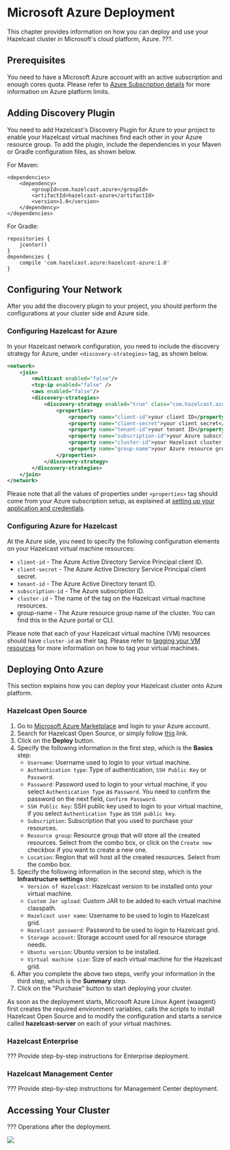 

# Microsoft Azure Deployment

This chapter provides information on how you can deploy and use your Hazelcast cluster in Microsoft's cloud platform, Azure. ???.


## Prerequisites

You need to have a Microsoft Azure account with an active subscription and enough cores quota. Please refer to [Azure Subscription details](https://azure.microsoft.com/en-us/documentation/articles/azure-subscription-service-limits/) for more information on Azure platform limits.

## Adding Discovery Plugin

You need to add Hazelcast's Discovery Plugin for Azure to your project to enable your Hazelcast virtual machines find each other in your Azure resource group. To add the plugin, include the dependencies in your Maven or Gradle configuration files, as shown below.

For Maven:

```
<dependencies>
    <dependency>
        <groupId>com.hazelcast.azure</groupId>
        <artifactId>hazelcast-azure</artifactId>
        <version>1.0</version>
    </dependency>
</dependencies>
```

For Gradle:

```
repositories {
    jcenter() 
}
dependencies {
    compile 'com.hazelcast.azure:hazelcast-azure:1.0'
}
```


## Configuring Your Network

After you add the discovery plugin to your project, you should perform the configurations at your cluster side and Azure side.

### Configuring Hazelcast for Azure

In your Hazelcast network configuration, you need to include the discovery strategy for Azure, under `<discovery-strategies>` tag, as shown below.

```xml
<network>
    <join>
        <multicast enabled="false"/>
        <tcp-ip enabled="false" />
        <aws enabled="false"/>
        <discovery-strategies>
            <discovery-strategy enabled="true" class="com.hazelcast.azure.AzureDiscoveryStrategy">
                <properties>
                    <property name="client-id">your client ID</property>
                    <property name="client-secret">your client secret</property>
                    <property name="tenant-id">your tenant ID</property>
                    <property name="subscription-id">your Azure subscription ID</property>
                    <property name="cluster-id">your Hazelcast cluster ID</property>
                    <property name="group-name">your Azure resource group name</property>
                </properties>
            </discovery-strategy>
        </discovery-strategies>
    </join>
</network>
```

Please note that all the values of properties under `<properties>` tag should come from your Azure subscription setup, as explained at [setting up your application and credentials](https://azure.microsoft.com/en-us/documentation/articles/resource-group-create-service-principal-portal/).

### Configuring Azure for Hazelcast

At the Azure side, you need to specify the following configuration elements on your Hazelcast virtual machine resources:

* `client-id` - The Azure Active Directory Service Principal client ID.
* `client-secret` - The Azure Active Directory Service Principal client secret.
* `tenant-id` - The Azure Active Directory tenant ID.
* `subscription-id` - The Azure subscription ID.
* `cluster-id` - The name of the tag on the Hazelcast virtual machine resources.
* group-name - The Azure resource group name of the cluster. You can find this in the Azure portal or CLI. 

Please note that each of your Hazelcast virtual machine (VM) resources should have `cluster-id` as their tag. Please refer to [tagging your VM resources](https://azure.microsoft.com/en-us/documentation/articles/virtual-machines-linux-tag/) for more information on how to tag your virtual machines.



## Deploying Onto Azure

This section explains how you can deploy your Hazelcast cluster onto Azure platform. 

### Hazelcast Open Source

1. Go to [Microsoft Azure Marketplace](https://azure.microsoft.com/en-us/marketplace/) and login to your Azure account. 
2. Search for Hazelcast Open Source, or simply follow [this](https://azure.microsoft.com/en-us/marketplace/partners/hazelcast/3-6-ossoss/) link.
3. Click on the **Deploy** button.
4. Specify the following information in the first step, which is the **Basics** step:
	* `Username`: Username used to login to your virtual machine.
	* `Authentication type`: Type of authentication, `SSH Public Key` or `Password`.
	* `Password`: Password used to login to your virtual machine, if you select `Authentication Type` as `Password`. You need to confirm the password on the next field, `Confirm Password`.
	* `SSH Public Key`: SSH public key used to login to your virtual machine, if you select `Authentication Type` as `SSH public key`.
	* `Subscription`: Subscription that you used to purchase your resources.
	* `Resource group`: Resource group that will store all the created resources. Select from the combo box, or click on the `Create new` checkbox if you want to create a new one.
	* `Location`: Region that will host all the created resources. Select from the combo box.
5. Specify the following information in the second step, which is the **Infrastructure settings** step:
	* `Version of Hazelcast`: Hazelcast version to be installed onto your virtual machine.
	* `Custom Jar upload`: Custom JAR to be added to each virtual machine classpath.
	* `Hazelcast user name`: Username to be used to login to Hazelcast grid.
	* `Hazelcast password`: Password to be used to login to Hazelcast grid.
	* `Storage account`: Storage account used for all resource storage needs.
	* `Ubuntu version`: Ubuntu version to be installed.
	* `Virtual machine size`: Size of each virtual machine for the Hazelcast grid.
6. After you complete the above two steps, verify your information in the third step, which is the **Summary** step.
7. Click on the "Purchase" button to start deploying your cluster. 

As soon as the deployment starts, Microsoft Azure Linux Agent (waagent) first creates the required environment variables, calls the scripts to install Hazelcast Open Source and to modify the configuration and starts a service called **hazelcast-server** on each of your virtual machines.	



### Hazelcast Enterprise

??? Provide step-by-step instructions for Enterprise deployment.

### Hazelcast Management Center

??? Provide step-by-step instructions for Management Center deployment.

## Accessing Your Cluster

??? Operations after the deployment.

![](images/???.png)
